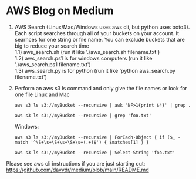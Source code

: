 # AWS Blog on Medium  
1) AWS Search (Linux/Mac/Windows uses aws cli, but python uses boto3). Each script searches through all of your buckets on your account. It searhces for one string or file name. You can exclude buckets that are big to reduce your search time  
   1.1) aws_search.sh  (run it like './aws_search.sh filename.txt')  
   1.2) aws_search.ps1 is for windows computers (run it like '.\aws_search.ps1 filename.txt')  
   1.3) aws_search.py is for python (run it like 'python aws_search.py filename.txt')  

2) Perform an aws s3 ls command and only give the file names or look for one file
   Linux and Mac
     
   ```
   aws s3 ls s3://myBucket --recursive | awk 'NF>1{print $4}' | grep .
   ```
   ```
   aws s3 ls s3://myBucket --recursive | grep 'foo.txt'
   ```
     
   Windows:  
   ```
   aws s3 ls s3://myBucket --recursive | ForEach-Object { if ($_ -match '^\S+\s+\S+\s+\S+\s+(.+)$') { $matches[1] } }
   ```
   ```
   aws s3 ls s3://myBucket --recursive | Select-String 'foo.txt'
   ```

 
   
Please see aws cli instructions if you are just starting out:  
https://github.com/davydr/medium/blob/main/README.md  
